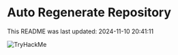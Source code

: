 # Auto Regenerate Repository

This README was last updated: 2024-11-10 20:41:11

 ![TryHackMe](https://tryhackme.com/badge/533634)